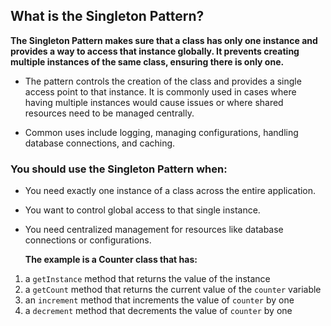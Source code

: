 ## What is the Singleton Pattern?

**The Singleton Pattern makes sure that a class has only one instance and provides a way to access that instance globally. It prevents creating multiple instances of the same class, ensuring there is only one.** 

* The pattern controls the creation of the class and provides a single access point to that instance. It is commonly used in cases where having multiple instances would cause issues or where shared resources need to be managed centrally.

* Common uses include logging, managing configurations, handling database connections, and caching.

### You should use the Singleton Pattern when:

* You need exactly one instance of a class across the entire application.
* You want to control global access to that single instance.
* You need centralized management for resources like database connections or configurations.

  **The example is a Counter class that has:**

1. a `getInstance` method that returns the value of the instance
2. a `getCount` method that returns the current value of the `counter` variable
3. an `increment` method that increments the value of `counter` by one
4. a `decrement` method that decrements the value of `counter` by one

